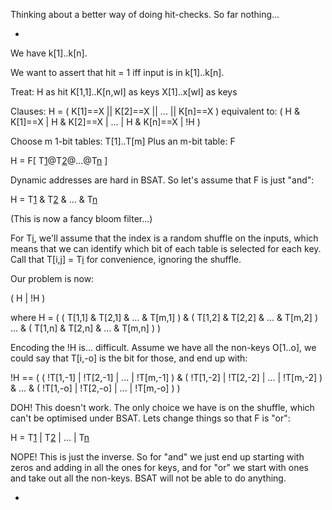 Thinking about a better way of doing hit-checks. So far
nothing...

-

We have k[1]..k[n].

We want to assert that hit = 1 iff input is in k[1]..k[n].

Treat:
  H as hit
  K[1,1]..K[n,wI] as keys
  X[1]..x[wI] as keys

Clauses:
H = (
  K[1]==X || K[2]==X || ... || K[n]==X
)
equivalent to:
(
  H & K[1]==X
  |
  H & K[2]==X
  |
  ...
  |
  H & K[n]==X
  |
  !H
)


Choose m 1-bit tables:
  T[1]..T[m]
Plus an m-bit table:
  F

  H = F[ T[1](X)@T[2](X)@...@T[n](X) ]

Dynamic addresses are hard in BSAT. So
let's assume that F is just "and":

  H = T[1](X) & T[2](X) & ... & T[n](X)

(This is now a fancy bloom filter...)

For T[i](X), we'll assume that the index is
a random shuffle on the inputs, which means
that we can identify which bit of each table
is selected for each key. Call that T[i,j] = T[i](K[j])
for convenience, ignoring the shuffle.

Our problem is now:

(
  H
  |
  !H
)

where H = (
  ( T[1,1] & T[2,1] & ... & T[m,1] )
  &
  ( T[1,2] & T[2,2] & ... & T[m,2] )
  ...
  &
  ( T[1,n] & T[2,n] & ... & T[m,n] )
)

Encoding the !H is... difficult. Assume we have
all the non-keys O[1..o], we could say that
T[i,-o] is the bit for those, and end up with:

!H == (
  ( !T[1,-1] | !T[2,-1] | ... | !T[m,-1] )
  &
  ( !T[1,-2] | !T[2,-2] | ... | !T[m,-2] )
  &
  ...
  &
  ( !T[1,-o] | !T[2,-o] | ... | !T[m,-o] )
)


DOH! This doesn't work. The only choice we have
is on the shuffle, which can't be optimised under
BSAT. Lets change things so that F is "or":

  H = T[1](X) | T[2](X) | ... | T[n](X)

NOPE! This is just the inverse. So for "and" we just
end up starting with zeros and adding in all the
ones for keys, and for "or" we start with ones and
take out all the non-keys. BSAT will not be able
to do anything.

-

